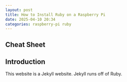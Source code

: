 ```yaml
---
layout: post
title: How to Install Ruby on a Raspberry Pi
date: 2025-04-10 20:34
categories: raspberry-pi ruby  
---
```


## Cheat Sheet ##


## Introduction ##

This website is a Jekyll website. Jekyll runs off of Ruby.